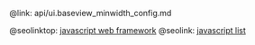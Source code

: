 @link: api/ui.baseview_minwidth_config.md

@seolinktop: [javascript web framework](https://webix.com)
@seolink: [javascript list](https://webix.com/widget/list/)